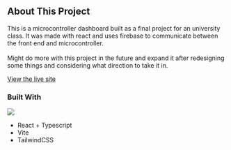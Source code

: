 ## About This Project
This is a microcontroller dashboard built as a final project for an university class. It was made with react and uses firebase to communicate between
the front end and microcontroller. <br>
<br>
Might do more with this project in the future and expand it after redesigning some things and considering what direction to take it in.

[View the live site](https://microdashboard.netlify.app/)

### Built With
[![](https://skills.thijs.gg/icons?i=react,vite,ts&theme=dark)](https://skillicons.dev/) 
* React + Typescript
* Vite
* TailwindCSS
